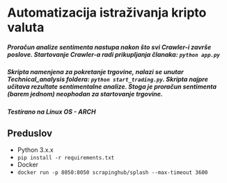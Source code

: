 # Automatizacija istraživanja kripto valuta

##### Proračun analize sentimenta nastupa nakon što svi Crawler-i završe poslove. Startovanje Crawler-a radi prikupljanja članaka: `python app.py`
  

##### Skripta namenjena za pokretanje trgovine, nalazi se unutar Technical_analysis foldera: `python start_trading.py`. Skripta najpre učitava rezultate sentimentalne analize. Stoga je proračun sentimenta (barem jednom) neophodan za startovanje trgovine.

##### Testirano na Linux OS - ARCH

## Preduslov

- Python 3.x.x
- `pip install -r requirements.txt`
- Docker
- `docker run -p 8050:8050 scrapinghub/splash --max-timeout 3600`

